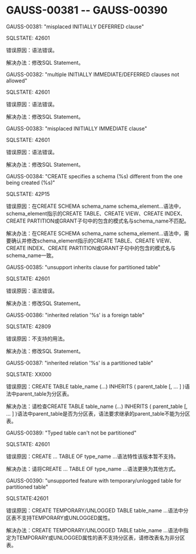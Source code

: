 # GAUSS-00381 -- GAUSS-00390

GAUSS-00381: "misplaced INITIALLY DEFERRED clause"

SQLSTATE: 42601

错误原因：语法错误。

解决办法：修改SQL Statement。

GAUSS-00382: "multiple INITIALLY IMMEDIATE/DEFERRED clauses not allowed"

SQLSTATE: 42601

错误原因：语法错误。

解决办法：修改SQL Statement。

GAUSS-00383: "misplaced INITIALLY IMMEDIATE clause"

SQLSTATE: 42601

错误原因：语法错误。

解决办法：修改SQL Statement。

GAUSS-00384: "CREATE specifies a schema \(%s\) different from the one being created \(%s\)"

SQLSTATE: 42P15

错误原因：在CREATE SCHEMA schema\_name schema\_element...语法中，schema\_element指示的CREATE TABLE、CREATE VIEW、CREATE INDEX、CREATE PARTITION或GRANT子句中的包含的模式名与schema\_name不匹配。

解决办法：在CREATE SCHEMA schema\_name schema\_element...语法中，需要确认并修改schema\_element指示的CREATE TABLE、CREATE VIEW、CREATE INDEX、CREATE PARTITION或GRANT子句中的包含的模式名与schema\_name一致。

GAUSS-00385: "unsupport inherits clause for partitioned table"

SQLSTATE: 42601

错误原因：语法错误。

解决办法：修改SQL Statement。

GAUSS-00386: "inherited relation '%s' is a foreign table"

SQLSTATE: 42809

错误原因：不支持的用法。

解决办法：修改SQL Statement。

GAUSS-00387: "inherited relation '%s' is a partitioned table"

SQLSTATE: XX000

错误原因：CREATE TABLE table\_name \(...\) INHERITS \( parent\_table \[, ... \] \)语法中parent\_table为分区表。

解决办法：请检查CREATE TABLE table\_name \(...\) INHERITS \( parent\_table \[, ... \] \)语法中parent\_table是否为分区表，语法要求继承的parent\_table不能为分区表。

GAUSS-00389: "Typed table can't not be partitioned"

SQLSTATE: 42601

错误原因：CREATE … TABLE OF type\_name …语法特性该版本暂不支持。

解决办法：请将CREATE … TABLE OF type\_name …语法更换为其他方式。

GAUSS-00390: "unsupported feature with temporary/unlogged table for partitioned table"

SQLSTATE:42601

错误原因：CREATE TEMPORARY/UNLOGGED TABLE table\_name …语法中分区表不支持TEMPORARY或UNLOGGED属性。

解决办法：CREATE TEMPORARY/UNLOGGED TABLE table\_name …语法中指定为TEMPORARY或UNLOGGED属性的表不支持分区表，请修改表名为非分区表。
